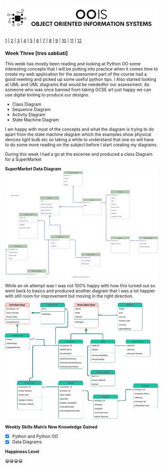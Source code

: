 ![Logo](Image/LogoW.png)

[1](/MyPortfolio/OOIS/Unit01.html) | [2](/MyPortfolio/OOIS/Unit02.html) | [3](/MyPortfolio/OOIS/Unit03.html) | [4](/MyPortfolio/OOIS/Unit04.html) | [5](/MyPortfolio/OOIS/Unit05.html) | [6](/MyPortfolio/OOIS/Unit06.html) | [7](/MyPortfolio/OOIS/Unit07.html) | [8](/MyPortfolio/OOIS/Unit08.html) | [9](/MyPortfolio/OOIS/Unit09.html) | [10](/MyPortfolio/OOIS/Unit10.html) | [11](/MyPortfolio/OOIS/Unit11.html) | [12](/MyPortfolio/OOIS/Unit12.html)

### Week Three [tres sabbati]

This week has mostly been reading and looking at Python OO some interesting concepts that I will be putting into practice when it comes time to create my web application for the assessment part of the course had a good meeting and picked up some useful python tips. I Also started looking at UML and UML diagrams that would be neededfor our assessment. As someone who was once banned from taking GCSE art just happy we can use digital tooling to produce our designs.

- Class Diagram
- Sequence Diagram
- Activity Diagram
- State Machine Diagram

I am happy with most of the concepts and what the diagram is trying to do apart from the state machine diagram which the examples show physical devices light bulb etc so taking a while to understand that one so will have to do some more reading on the subject before I start creating my diagrams. 

During this week I  had a go at the excerise and produced a class Diagram for a SuperMarket 

**SuperMarket Data Diagram**
![SuperMarket](Image/SuperMarket.svg)

While an ok attempt was I was not 100% happy with how this turned out so went back to basics and produced another diagram that I was a lot happier with still room for improvement but moving in the right direction. 

![SuperMarket](Image/SupeMarket.png)

**Weekly Skills Matrix New Knowledge Gained**

- [x] Python and Python OO
- [X] Data Diagrams

**Happiness Level**

😀😀😀😀

